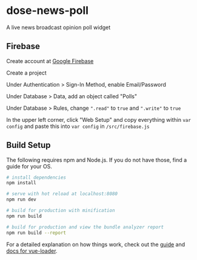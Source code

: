# dose-news-poll

A live news broadcast opinion poll widget

## Firebase
Create account at [Google Firebase](https://firebase.google.com/)

Create a project

Under Authentication > Sign-In Method, enable Email/Password

Under Database > Data, add an object called "Polls"

Under Database > Rules, change `".read"` to `true` and `".write"` to `true`

In the upper left corner, click "Web Setup" and copy everything within `var config` and paste this into `var config` in `/src/firebase.js`


## Build Setup

The following requires npm and Node.js. If you do not have those, find a guide for your OS.

``` bash
# install dependencies
npm install

# serve with hot reload at localhost:8080
npm run dev

# build for production with minification
npm run build

# build for production and view the bundle analyzer report
npm run build --report
```

For a detailed explanation on how things work, check out the [guide](http://vuejs-templates.github.io/webpack/) and [docs for vue-loader](http://vuejs.github.io/vue-loader).
